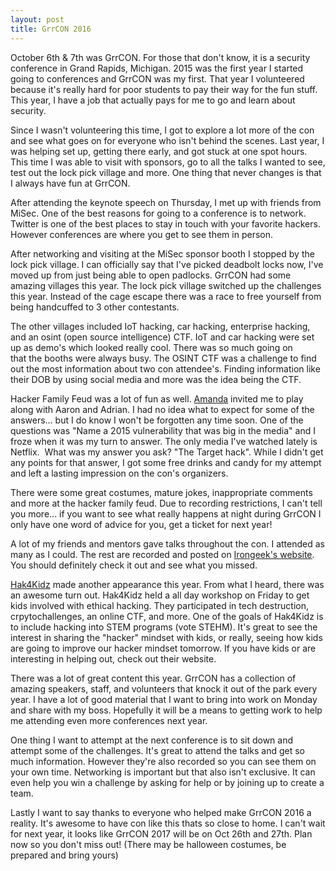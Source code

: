 ```yaml
---
layout: post
title: GrrCON 2016
---
```

October 6th & 7th was GrrCON. For those that don't know, it is a security conference in Grand Rapids, Michigan. 2015 was the first year I started going to conferences and GrrCON was my first. That year I volunteered because it's really hard for poor students to pay their way for the fun stuff. This year, I have a job that actually pays for me to go and learn about security.

Since I wasn't volunteering this time, I got to explore a lot more of the con and see what goes on for everyone who isn't behind the scenes. Last year, I was helping set up, getting there early, and got stuck at one spot hours. This time I was able to visit with sponsors, go to all the talks I wanted to see, test out the lock pick village and more. One thing that never changes is that I always have fun at GrrCON.

After attending the keynote speech on Thursday, I met up with friends from MiSec. One of the best reasons for going to a conference is to network. Twitter is one of the best places to stay in touch with your favorite hackers. However conferences are where you get to see them in person.

After networking and visiting at the MiSec sponsor booth I stopped by the lock pick village. I can officially say that I've picked deadbolt locks now, I've moved up from just being able to open padlocks. GrrCON had some amazing villages this year. The lock pick village switched up the challenges this year. Instead of the cage escape there was a race to free yourself from being handcuffed to 3 other contestants.

The other villages included IoT hacking, car hacking, enterprise hacking, and an osint (open source intelligence) CTF. IoT and car hacking were set up as demo's which looked really cool. There was so much going on that the booths were always busy. The OSINT CTF was a challenge to find out the most information about two con attendee's. Finding information like their DOB by using social media and more was the idea being the CTF.

Hacker Family Feud was a lot of fun as well. [Amanda](https://twitter.com/infosystir) invited me to play along with Aaron and Adrian. I had no idea what to expect for some of the answers... but I do know I won't be forgotten any time soon. One of the questions was "Name a 2015 vulnerability that was big in the media" and I froze when it was my turn to answer. The only media I've watched lately is Netflix.  What was my answer you ask? "The Target hack". While I didn't get any points for that answer, I got some free drinks and candy for my attempt and left a lasting impression on the con's organizers.

There were some great costumes, mature jokes, inappropriate comments and more at the hacker family feud. Due to recording restrictions, I can't tell you more... if you want to see what really happens at night during GrrCON I only have one word of advice for you, get a ticket for next year!

A lot of my friends and mentors gave talks throughout the con. I attended as many as I could. The rest are recorded and posted on [Irongeek's website](http://www.irongeek.com/i.php?page=videos/grrcon2016/mainlist). You should definitely check it out and see what you missed.

[Hak4Kidz](http://www.hak4kidz.com/) made another appearance this year. From what I heard, there was an awesome turn out. Hak4Kidz held a all day workshop on Friday to get kids involved with ethical hacking. They participated in tech destruction, crpytochallenges, an online CTF, and more. One of the goals of Hak4Kidz is to include hacking into STEM programs (vote STEHM). It's great to see the interest in sharing the "hacker" mindset with kids, or really, seeing how kids are going to improve our hacker mindset tomorrow. If you have kids or are interesting in helping out, check out their website.

There was a lot of great content this year. GrrCON has a collection of amazing speakers, staff, and volunteers that knock it out of the park every year. I have a lot of good material that I want to bring into work on Monday and share with my boss. Hopefully it will be a means to getting work to help me attending even more conferences next year.

One thing I want to attempt at the next conference is to sit down and attempt some of the challenges. It's great to attend the talks and get so much information. However they're also recorded so you can see them on your own time. Networking is important but that also isn't exclusive. It can even help you win a challenge by asking for help or by joining up to create a team.

Lastly I want to say thanks to everyone who helped make GrrCON 2016 a reality. It's awesome to have con like this thats so close to home. I can't wait for next year, it looks like GrrCON 2017 will be on Oct 26th and 27th. Plan now so you don't miss out! (There may be halloween costumes, be prepared and bring yours)
